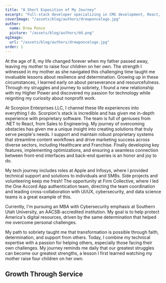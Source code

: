 ```yaml
---
title: "A Short Exposition of My Journey"
excerpt: "Full-stack developer specializing in CMS development, React, and cloud technologies. Passionate about creating efficient solutions and mentoring others."
coverImage: "/assets/blog/authors/drewponcelogo.jpg"
author:
  name: Drew Ponce
  picture: "/assets/blog/authors/dd.png"
ogImage:
  url: "/assets/blog/authors/drewponcelogo.jpg"
order: 1
---
```

At the age of 8, my life changed forever when my father passed away, leaving my mother to raise four children on her own. The strength I witnessed in my mother as she navigated this challenging time taught me invaluable lessons about resilience and determination. Growing up in these circumstances, I learned early on about perseverance and resourcefulness. Through my struggles and journey to sobriety, I found a new relationship with my Higher Power and discovered my passion for technology while reigniting my curiosity about nonprofit work.

At Scorpion Enterprises LLC, I channel these life experiences into everything I do. Scorpion's stack is incredible and has given me in-depth experience with proprietary software. The team is full of geniuses from .NET to React, from Sales to Engineering. My journey of overcoming obstacles has given me a unique insight into creating solutions that truly serve people's needs. I support and maintain robust proprietary systems that streamline content workflows and drive marketing success across diverse sectors, including Healthcare and Franchise. Finally developing key features, implementing optimizations, and ensuring a seamless connection between front-end interfaces and back-end queries is an honor and joy to do.

My tech journey includes roles at Apple and Infosys, where I provided technical support and solutions to individuals and SMBs. Side projects and volunteering keep me fresh! The opportunity at Firm Collective, where I led the One Accord App authentication team, directing the team coordination and leading cross-collaboration with UI/UX, cybersecurity, and data science teams is a great example of this.

Currently, I'm pursuing an MBA with Cybersecurity emphasis at Southern Utah University, an AACSB-accredited institution. My goal is to help protect America's digital resources, driven by the same determination that helped me overcome personal challenges.

My path to sobriety taught me that transformation is possible through faith, determination, and support from others. Today, I combine my technical expertise with a passion for helping others, especially those facing their own challenges. My journey reminds me daily that our greatest struggles can become our greatest strengths, a lesson I first learned watching my mother raise four children on her own.

## Growth Through Service
